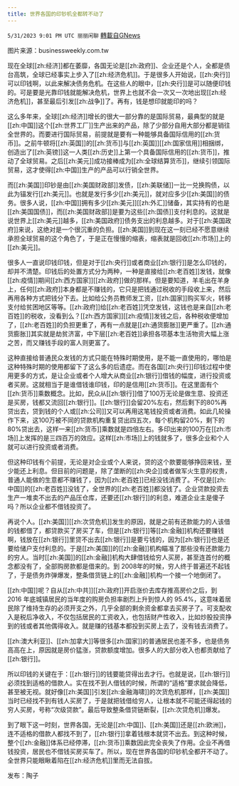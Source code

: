 ```yaml
---
title: 世界各国的印钞机全都转不动了
---
```

`5/31/2023 9:01 PM UTC 丽丽闲聊` [轉載自GNews](https://gnews.org/articles/1346981)

图片来源：businessweekly.com.tw  

现在全球[[zh:经济]]都在萎靡，各国无论是[[zh:政府]]、企业还是个人，全都是债台高筑，全球已经事实上步入了[[zh:经济危机]]。于是很多人开始说，[[zh:央行]]可以印钱啊，以此来解决债务危机。在这些人的眼中，[[zh:央行]]是可以随便印钱的。可是要是光靠印钱就能解决危机，世界上也就不会一次又一次地出现[[zh:经济危机]]，甚至最后引发[[zh:战争]]了。再有，钱是想印就能印的吗？  

这么多年来，全球[[zh:经济]]增长的很大一部分靠的是国际贸易，最典型的就是[[zh:中国]]这个[[zh:世界工厂]]生产出来的产品，除了少部分自用大部分都是销往全世界的。而要进行国际贸易，前提就是要有一种能够具备国际信用的[[zh:货币]]。之前牛顿将[[zh:英国]]的[[zh:货币]]与[[zh:英国]][[zh:国家信用]]相捆绑，创造出了[[zh:英镑]]这一人类[[zh:历史]]上第一个具备国际信用的[[zh:货币]]，推动了全球贸易。之后[[zh:美元]]成功接棒成为[[zh:全球结算货币]]，继续引领国际贸易，这才使得[[zh:中国]]生产的产品可以行销全世界。  

而[[zh:美国]]印钞是由[[zh:美国财政部]]发债，[[zh:美联储]]一比一兑换购债，以此为锚发行[[zh:美元]]。也就是发行多少[[zh:美元]]，就对应多少[[zh:美国]]的债务。很多人说，[[zh:中国]]拥有多少[[zh:美元]][[zh:外汇]]储备，其实持有的也是[[zh:美国国债]]，而[[zh:美国财政部]]是要为这些[[zh:国债]]支付利息的。这就是说世界上[[zh:美元]]越多，[[zh:美国政府]]债务支出的利息越多。对于[[zh:美国政府]]来说，这绝对是一个很沉重的负担。[[zh:美国]]到现在这一刻已经不愿意继续承担全球贸易的这个角色了，于是正在慢慢的缩表，缩表就是回收[[zh:市场]]上的[[zh:美元]]。  

很多人一直说印钱印钱，但是对于[[zh:央行]]或者商业[[zh:银行]]是怎么印钱的，却并不清楚。印钱后的处置方式分为两种，一种是直接给[[zh:老百姓]]发钱，就像[[zh:疫情]]期间[[zh:西方国家]][[zh:政府]]做的那样。但是要知道，羊毛出在羊身上，任何[[zh:政府]]本身都是不赚钱的，它只是把钱通过税收的手段收上来，然后再用各种方式把钱分下去。比如给公务员教师发工资，[[zh:国家]]购买军火，转移支付给贫困地区等等。[[zh:政府]]给[[zh:老百姓]]凭空发钱，这钱也是来自[[zh:老百姓]]的税收，没看到么？[[zh:西方国家]][[zh:疫情]]发钱之后，各种税收便增加了，[[zh:老百姓]]的负担更重了，再有一点就是[[zh:通货膨胀]]更严重了。[[zh:通货膨胀]]其实就是劫贫济富，中下层[[zh:老百姓]]承担各项基本生活物资大幅上涨之苦，而又赚钱手段的富人则更富了。  

这种直接给普通民众发钱的方式只能在特殊时期使用，是不能一直使用的，哪怕是这种特殊时期的使用都留下了这么多的后遗症。而在各国[[zh:央行]]印钱过程中使用更多的方式，是让企业或者个人增大从商业[[zh:银行]]借钱的幅度，进行投资或者买房。这就相当于是谁借钱谁印钱，印的是信用[[zh:货币]]。在这里面有个[[zh:货币]]乘数概念。比如，民众从[[zh:银行]]借了100万无论是做生意、投资还是买房，钱都又流回[[zh:银行]]。[[zh:银行]]会留20%左右，然后剩下的80%再贷出去，贷到钱的个人或[[zh:公司]]又可以再用这笔钱投资或者消费。如此几轮操作下来，这100万被不同的贷款机构重复贷出四五次，每个机构留20%，剩下的80%贷出去，这样一来[[zh:货币]]乘数就是四倍左右。多印出来的100万在[[zh:市场]]上发挥的是三四百万的效应。这样[[zh:市场]]上的钱就多了，很多企业和个人就可以进行投资或者消费。  

但这种印钱有个前提，无论是对企业或个人来说，贷的这个款要能够挣回来钱，至少能还上利息。但目前的问题是，除了垄断的[[zh:央企]]或者做军火生意的权贵，普通人能做的生意都不赚钱了，因为[[zh:老百姓]]已经没钱消费了。不仅是[[zh:中国]]的[[zh:老百姓]]没钱了，全世界的[[zh:老百姓]]都没钱了。企业贷款投资去生产一堆卖不出去的产品压仓库，还要还[[zh:银行]]的利息，难道企业主是傻子吗？所以企业都不借钱投资了。  

再说个人。[[zh:美国]][[zh:次贷危机]]发生的原因，就是之前有还款能力的人该借的钱都借了，都贷款买了房买了车，但是[[zh:银行]]等[[zh:金融]]机构还要赚钱啊，钱放在[[zh:银行]]里贷不出去[[zh:银行]]是要亏钱的，因为[[zh:银行]]也是还要给储户支付利息的。于是[[zh:美国]]的[[zh:金融]]机构瞄准了那些没有还款能力的穷人。当时[[zh:美国]]的[[zh:金融]]机构大肆借钱给穷人买房，甚至连首付的概念都没有了，全部购房款都是借来的。到 2008年的时候，穷人终于普遍还不起钱了，于是债务炸弹爆发，整条借货链上的[[zh:金融]]机构一个接一个地倒闭了。  

[[zh:中国]]呢？自从[[zh:中共]][[zh:政府]]开启涨价去库存推高房价之后，到 2016 年底城镇居民的当年度的购房负担率剧烈上升到惊人的 95.4%，这意味着居民除了维持生存的必须开支之外，几乎全部的剩余资金都拿去买房子了。可支配收入是税后净收入，不仅包括居民的工资收入，也包括财产性收入，比如炒股投资挣到的钱或者其他偶得收入。就是赚的钱基本都投到买房上去了，没有钱去消费了。  

[[zh:澳大利亚]]、[[zh:加拿大]]等很多[[zh:国家]]的普通居民也差不多，也是债务高高在上，原因就是房价猛涨，贷款额度增加。很多人的大部分收入也都贡献给了[[zh:银行]]。  

所以印钱的关键在于：[[zh:银行]]的钱要能贷得出去才行。也就是说，[[zh:银行]]必须找到适格的借款人。实在找不到人借钱的时候，所谓的“适格”要求就会降低，甚至被无视。就好像[[zh:美国]]引发[[zh:金融海啸]]的次货危机那样，[[zh:美国]]当时已经找不到有钱人买房了，于是就把钱借给穷人，让根本就不可能还得起钱的穷人买房，号称“次级贷款”。最后导致整条借贷链断裂，[[zh:次贷危机]]爆发。  

到了眼下这一时刻，世界各国，无论是[[zh:中国]]、[[zh:美国]]还是[[zh:欧洲]]，连不适格的借款人都找不到了，[[zh:银行]]拿着钱根本就贷不出去。到这种时候，整个[[zh:金融]]体系已经停滞，[[zh:货币]]乘数因此完全丧失了作用。企业不再借钱投资，居民也不借钱买房买车了。所以，现在世界各国的印钞机全都开不动了。全世界只能眼瞅着陷在[[zh:经济危机]]里而无法自拔。  

发布：陶子


